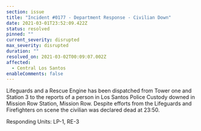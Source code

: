 ```yaml
---
section: issue
title: "Incident #0177 - Department Response - Civilian Down"
date: 2021-03-01T23:52:09.422Z
status: resolved
pinned: ""
current_severity: disrupted
max_severity: disrupted
duration: ""
resolved_on: 2021-03-02T00:09:07.002Z
affected:
  - Central Los Santos
enableComments: false
---
```

Lifeguards and a Rescue Engine has been dispatched from Tower one and Station 3 to the reports of a person in Los Santos Police Custody downed in Mission Row Station, Mission Row. Despite efforts from the Lifeguards and Firefighters on scene the civilian was declared dead at 23:50.

Responding Units: LP-1, RE-3